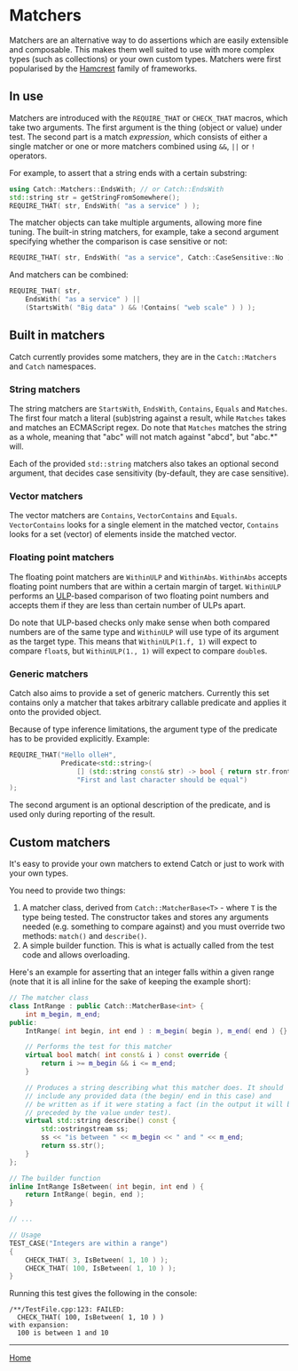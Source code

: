<a id="top"></a>
# Matchers

Matchers are an alternative way to do assertions which are easily extensible and composable.
This makes them well suited to use with more complex types (such as collections) or your own custom types.
Matchers were first popularised by the [Hamcrest](https://en.wikipedia.org/wiki/Hamcrest) family of frameworks.

## In use

Matchers are introduced with the `REQUIRE_THAT` or `CHECK_THAT` macros, which take two arguments.
The first argument is the thing (object or value) under test. The second part is a match _expression_,
which consists of either a single matcher or one or more matchers combined using `&&`, `||` or `!` operators.

For example, to assert that a string ends with a certain substring:
 
 ```c++
using Catch::Matchers::EndsWith; // or Catch::EndsWith
std::string str = getStringFromSomewhere();
REQUIRE_THAT( str, EndsWith( "as a service" ) ); 
 ```

The matcher objects can take multiple arguments, allowing more fine tuning.
The built-in string matchers, for example, take a second argument specifying whether the comparison is
case sensitive or not:

```c++
REQUIRE_THAT( str, EndsWith( "as a service", Catch::CaseSensitive::No ) ); 
 ```

And matchers can be combined:

```c++
REQUIRE_THAT( str, 
    EndsWith( "as a service" ) || 
    (StartsWith( "Big data" ) && !Contains( "web scale" ) ) ); 
```

## Built in matchers
Catch currently provides some matchers, they are in the `Catch::Matchers` and `Catch` namespaces.

### String matchers
The string matchers are `StartsWith`, `EndsWith`, `Contains`, `Equals` and `Matches`. The first four match a literal (sub)string against a result, while `Matches` takes and matches an ECMAScript regex. Do note that `Matches` matches the string as a whole, meaning that "abc" will not match against "abcd", but "abc.*" will.

Each of the provided `std::string` matchers also takes an optional second argument, that decides case sensitivity (by-default, they are case sensitive).


### Vector matchers
The vector matchers are `Contains`, `VectorContains` and `Equals`. `VectorContains` looks for a single element in the matched vector, `Contains` looks for a set (vector) of elements inside the matched vector.

### Floating point matchers
The floating point matchers are `WithinULP` and `WithinAbs`. `WithinAbs` accepts floating point numbers that are within a certain margin of target. `WithinULP` performs an [ULP](https://en.wikipedia.org/wiki/Unit_in_the_last_place)-based comparison of two floating point numbers and accepts them if they are less than certain number of ULPs apart.

Do note that ULP-based checks only make sense when both compared numbers are of the same type and `WithinULP` will use type of its argument as the target type. This means that `WithinULP(1.f, 1)` will expect to compare `float`s, but `WithinULP(1., 1)` will expect to compare `double`s.


### Generic matchers
Catch also aims to provide a set of generic matchers. Currently this set
contains only a matcher that takes arbitrary callable predicate and applies
it onto the provided object.

Because of type inference limitations, the argument type of the predicate
has to be provided explicitly. Example:
```cpp
REQUIRE_THAT("Hello olleH",
             Predicate<std::string>(
                 [] (std::string const& str) -> bool { return str.front() == str.back(); },
                 "First and last character should be equal")
);
```

The second argument is an optional description of the predicate, and is
used only during reporting of the result.


## Custom matchers
It's easy to provide your own matchers to extend Catch or just to work with your own types.

You need to provide two things: 
1. A matcher class, derived from `Catch::MatcherBase<T>` - where `T` is the type being tested.
The constructor takes and stores any arguments needed (e.g. something to compare against) and you must
override two methods: `match()` and `describe()`. 
2. A simple builder function. This is what is actually called from the test code and allows overloading.

Here's an example for asserting that an integer falls within a given range
(note that it is all inline for the sake of keeping the example short):

```c++
// The matcher class
class IntRange : public Catch::MatcherBase<int> {
    int m_begin, m_end;
public:
    IntRange( int begin, int end ) : m_begin( begin ), m_end( end ) {}

    // Performs the test for this matcher
    virtual bool match( int const& i ) const override {
        return i >= m_begin && i <= m_end;
    }

    // Produces a string describing what this matcher does. It should
    // include any provided data (the begin/ end in this case) and
    // be written as if it were stating a fact (in the output it will be
    // preceded by the value under test).
    virtual std::string describe() const {
        std::ostringstream ss;
        ss << "is between " << m_begin << " and " << m_end;
        return ss.str();
    }
};

// The builder function
inline IntRange IsBetween( int begin, int end ) {
    return IntRange( begin, end );
}

// ...

// Usage
TEST_CASE("Integers are within a range")
{
    CHECK_THAT( 3, IsBetween( 1, 10 ) );
    CHECK_THAT( 100, IsBetween( 1, 10 ) );
}
```

Running this test gives the following in the console:
 
```
/**/TestFile.cpp:123: FAILED:
  CHECK_THAT( 100, IsBetween( 1, 10 ) )
with expansion:
  100 is between 1 and 10
```

---

[Home](Readme.md#top)
